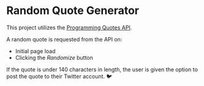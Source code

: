 # Random Quote Generator

This project utilizes the [Programming Quotes API](http://quotes.stormconsultancy.co.uk/api).

A random quote is requested from the API on:

- Initial page load
- Clicking the _Randomize_ button

If the quote is under 140 characters in length, the user is given the option to post the quote to their Twitter account. 🐦
